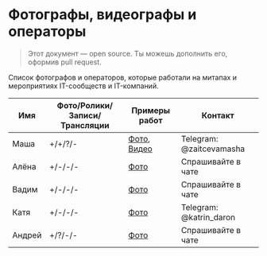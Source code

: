 # Фотографы, видеографы и операторы
> Этот документ — open source. Ты можешь дополнить его, оформив pull request.

Список фотографов и операторов, которые работали на митапах и мероприятиях IT-сообществ и IT-компаний.
 
| Имя  |  Фото/Ролики/Записи/Трансляции   |Примеры работ   |Контакт |
| ------------ | ------------ | ------------ | ------------ | 
| Маша | +/+/?/- | [Фото](https://vk.com/album-179458361_269510160), [Видео](https://vk.com/video-179458361_456239018) | Telegram: @zaitcevamasha | 
| Алёна | +/-/-/- | [Фото](https://vk.com/album-136616219_268642574) | Спрашивайте в чате | 
| Вадим | +/-/-/- | [Фото](https://vk.com/album-181966131_263106029) | Спрашивайте в чате |
| Катя | +/-/-/- | [Фото](https://vk.com/album-173937483_269531142) | Telegram: @katrin_daron |
| Андрей | +/?/-/- | [Фото](https://vk.com/album-173937483_261324278) | Спрашивайте в чате |
